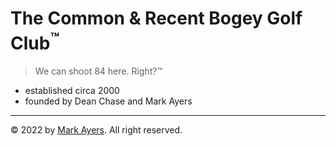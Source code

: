 # The Common &amp; Recent Bogey Golf Club<sup>&trade;</sup>

> We can shoot 84 here. Right?&trade;

- established circa 2000
- founded by Dean Chase and Mark Ayers

***

&copy; 2022 by [Mark Ayers](https://philoserf.com/). All right reserved.
